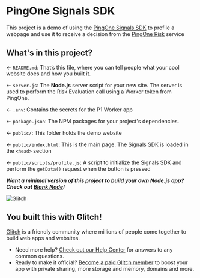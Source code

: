 # PingOne Signals SDK

This project is a demo of using the [PingOne Signals SDK](https://apidocs.pingidentity.com/pingone/native-sdks/v1/api/#pingone-risk-sdk-for-web) to profile a webpage 
and use it to receive a decision from the [PingOne Risk](https://developer.pingidentity.com/en/cloud-services/pingone-risk.html) service

## What's in this project?

← `README.md`: That’s this file, where you can tell people what your cool website does and how you built it.

← `server.js`: The **Node.js** server script for your new site. The server is used to perform the Risk Evaluation call using a Worker token from PingOne.

← `.env`: Contains the secrets for the P1 Worker app

← `package.json`: The NPM packages for your project's dependencies.

← `public/`: This folder holds the demo website

← `public/index.html`: This is the main page. The Signals SDK is loaded in the `<head>` section

← `public/scripts/profile.js`: A script to initialize the Signals SDK and perform the `getData()` request when the button is pressed

**_Want a minimal version of this project to build your own Node.js app? Check out [Blank Node](https://glitch.com/edit/#!/remix/glitch-blank-node)!_**

![Glitch](https://cdn.glitch.com/a9975ea6-8949-4bab-addb-8a95021dc2da%2FLogo_Color.svg?v=1602781328576)

## You built this with Glitch!

[Glitch](https://glitch.com) is a friendly community where millions of people come together to build web apps and websites.

- Need more help? [Check out our Help Center](https://help.glitch.com/) for answers to any common questions.
- Ready to make it official? [Become a paid Glitch member](https://glitch.com/pricing) to boost your app with private sharing, more storage and memory, domains and more.
